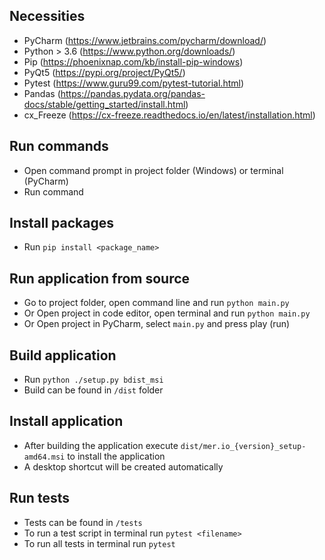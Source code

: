 ## Necessities
- PyCharm (https://www.jetbrains.com/pycharm/download/)
- Python > 3.6 (https://www.python.org/downloads/)
- Pip (https://phoenixnap.com/kb/install-pip-windows)
- PyQt5 (https://pypi.org/project/PyQt5/)
- Pytest (https://www.guru99.com/pytest-tutorial.html)
- Pandas (https://pandas.pydata.org/pandas-docs/stable/getting_started/install.html)
- cx_Freeze (https://cx-freeze.readthedocs.io/en/latest/installation.html)

## Run commands
- Open command prompt in project folder (Windows) or terminal (PyCharm)
- Run command

## Install packages
- Run ```pip install <package_name>```

## Run application from source
- Go to project folder, open command line and run ```python main.py```
- Or Open project in code editor, open terminal and run ```python main.py```
- Or Open project in PyCharm, select ```main.py``` and press play (run)

## Build application
- Run ```python ./setup.py bdist_msi```
- Build can be found in ```/dist``` folder

## Install application
- After building the application execute ```dist/mer.io_{version}_setup-amd64.msi``` to install the application
- A desktop shortcut will be created automatically

## Run tests
- Tests can be found in ```/tests```  
- To run a test script in terminal run ```pytest <filename>```  
- To run all tests in terminal run ```pytest```
